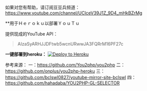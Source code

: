 如果对您有帮助，请订阅豆豆兵频道：https://www.youtube.com/channel/UClceV39J1Z_9D4_mHkBZrMg

**用于Ｈｅｒｏｋｕ以部署ＹｏｕＴｕ

提供现成的YouTube API：

> AIzaSyARHJJDFtwb5wcnURwwJA3FQRrM16PF27c



**一键部署到heroku：**  [![Deploy to Heroku](https://www.herokucdn.com/deploy/button.png)](https://heroku.com/deploy)



参考来源：
一：https://github.com/You2php/you2php
二：https://github.com/onplus/you2php-heroku
三：https://github.com/bclswl0827/youtube-mirror-site-bclswl
四：https://github.com/hahadaba/YOU2PHP-GL-SELECTOR


